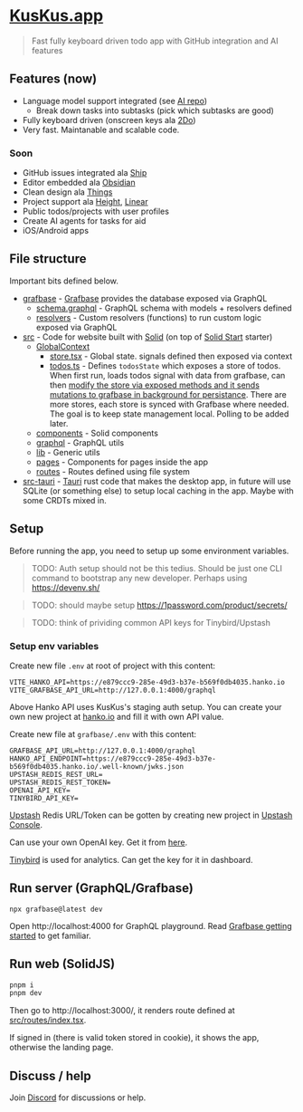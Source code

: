 # [KusKus.app](https://kuskus.app)

> Fast fully keyboard driven todo app with GitHub integration and AI features

## Features (now)

- Language model support integrated (see [AI repo](https://github.com/kuskusapp/ai))
  - Break down tasks into subtasks (pick which subtasks are good)
- Fully keyboard driven (onscreen keys ala [2Do](https://www.2doapp.com/))
- Very fast. Maintanable and scalable code.

### Soon

- GitHub issues integrated ala [Ship](https://www.realartists.com/blog/ship-20.html)
- Editor embedded ala [Obsidian](https://obsidian.md/)
- Clean design ala [Things](https://culturedcode.com/things/)
- Project support ala [Height](https://height.app/), [Linear](https://linear.app/)
- Public todos/projects with user profiles
- Create AI agents for tasks for aid
- iOS/Android apps

## File structure

Important bits defined below.

- [grafbase](grafbase) - [Grafbase](https://grafbase.com/) provides the database exposed via GraphQL
  - [schema.graphql](grafbase/schema.graphql) - GraphQL schema with models + resolvers defined
  - [resolvers](grafbase/resolvers) - Custom resolvers (functions) to run custom logic exposed via GraphQL
- [src](src) - Code for website built with [Solid](https://www.solidjs.com/) (on top of [Solid Start](https://github.com/solidjs/solid-start) starter)
  - [GlobalContext](src/GlobalContext)
    - [store.tsx](src/GlobalContext/store.tsx) - Global state. signals defined then exposed via context
    - [todos.ts](src/GlobalContext/todos.ts) - Defines `todosState` which exposes a store of todos. When first run, loads todos signal with data from grafbase, can then [modify the store via exposed methods and it sends mutations to grafbase in background for persistance](https://twitter.com/nikitavoloboev/status/1651358480526106624). There are more stores, each store is synced with Grafbase where needed. The goal is to keep state management local. Polling to be added later.
  - [components](src/components) - Solid components
  - [graphql](src/graphql) - GraphQL utils
  - [lib](src/lib) - Generic utils
  - [pages](src/pages) - Components for pages inside the app
  - [routes](src/routes) - Routes defined using file system
- [src-tauri](src-tauri) - [Tauri](https://tauri.app) rust code that makes the desktop app, in future will use SQLite (or something else) to setup local caching in the app. Maybe with some CRDTs mixed in.

## Setup

Before running the app, you need to setup up some environment variables.

> TODO: Auth setup should not be this tedius. Should be just one CLI command to bootstrap any new developer. Perhaps using https://devenv.sh/

> TODO: should maybe setup https://1password.com/product/secrets/

> TODO: think of prividing common API keys for Tinybird/Upstash

### Setup env variables

Create new file `.env` at root of project with this content:

```
VITE_HANKO_API=https://e879ccc9-285e-49d3-b37e-b569f0db4035.hanko.io
VITE_GRAFBASE_API_URL=http://127.0.0.1:4000/graphql
```

Above Hanko API uses KusKus's staging auth setup. You can create your own new project at [hanko.io](https://www.hanko.io) and fill it with own API value.

Create new file at `grafbase/.env` with this content:

```
GRAFBASE_API_URL=http://127.0.0.1:4000/graphql
HANKO_API_ENDPOINT=https://e879ccc9-285e-49d3-b37e-b569f0db4035.hanko.io/.well-known/jwks.json
UPSTASH_REDIS_REST_URL=
UPSTASH_REDIS_REST_TOKEN=
OPENAI_API_KEY=
TINYBIRD_API_KEY=
```

[Upstash](https://upstash.com/) Redis URL/Token can be gotten by creating new project in [Upstash Console](https://console.upstash.com).

Can use your own OpenAI key. Get it from [here](https://openai.com/blog/openai-api).

[Tinybird](https://www.tinybird.co/) is used for analytics. Can get the key for it in dashboard.

## Run server (GraphQL/Grafbase)

```
npx grafbase@latest dev
```

Open http://localhost:4000 for GraphQL playground. Read [Grafbase getting started](https://grafbase.com/docs/quickstart/get-started) to get familiar.

## Run web (SolidJS)

```bash
pnpm i
pnpm dev
```

Then go to http://localhost:3000/, it renders route defined at [src/routes/index.tsx](src/routes/index.tsx).

If signed in (there is valid token stored in cookie), it shows the app, otherwise the landing page.

## Discuss / help

Join [Discord](https://discord.gg/f8YHjyrX3h) for discussions or help.
